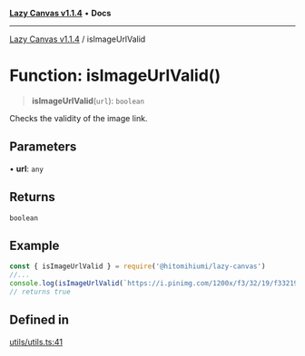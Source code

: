 [**Lazy Canvas v1.1.4**](../README.md) • **Docs**

***

[Lazy Canvas v1.1.4](../globals.md) / isImageUrlValid

# Function: isImageUrlValid()

> **isImageUrlValid**(`url`): `boolean`

Checks the validity of the image link.

## Parameters

• **url**: `any`

## Returns

`boolean`

## Example

```ts
const { isImageUrlValid } = require('@hitomihiumi/lazy-canvas')
//...
console.log(isImageUrlValid(`https://i.pinimg.com/1200x/f3/32/19/f332192b2090f437ca9f49c1002287b6.jpg`)) 
// returns true
```

## Defined in

[utils/utils.ts:41](https://github.com/hitomihiumi/lazy-canvas-ts/blob/2f56b7524690b04d018a0bb1b24e9f83eddf6fcf/src/utils/utils.ts#L41)
